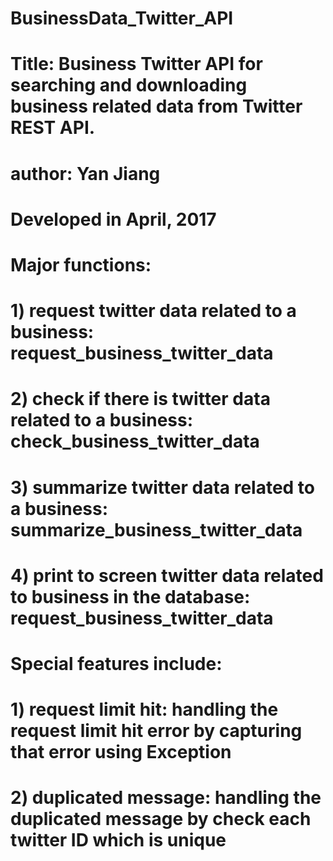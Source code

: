 # BusinessData_Twitter_API


# Title: Business Twitter API for searching and downloading business related data from Twitter REST API.
# author: Yan Jiang
# Developed in April, 2017


# Major functions:
# 1) request twitter data related to a business: request_business_twitter_data
# 2) check if there is twitter data related to a business: check_business_twitter_data
# 3) summarize twitter data related to a business: summarize_business_twitter_data
# 4) print to screen twitter data related to business in the database: request_business_twitter_data


# Special features include: 
# 1) request limit hit: handling the request limit hit error by capturing that error using Exception 
# 2) duplicated message: handling the duplicated message by check each twitter ID which is unique
